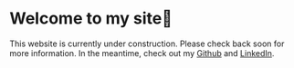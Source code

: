 # Welcome to my site👋
This website is currently under construction. Please check back soon for more information. In the meantime, check out my [Github](https://github.com/austin-mc) and [LinkedIn](https://www.linkedin.com/in/austin-christiansen/).